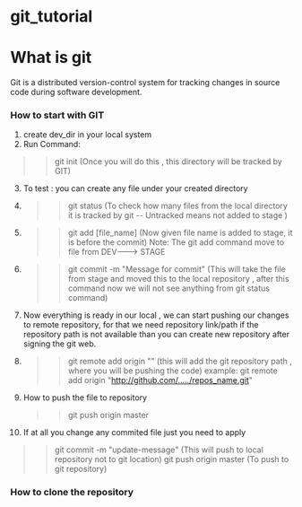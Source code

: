 # git_tutorial

# What is git
  Git is a distributed version-control system for tracking changes in source code during software development. 
### How to start with GIT
1. create dev_dir in your local system
2. Run Command:  
  >>  git init  (Once you will do this , this directory will be tracked by GIT)
3. To test : you can create any file under your created directory
4. >> git status (To check how many files from the local directory it is tracked by git -- Untracked means not added to stage )
5. >> git add [file_name] (Now given file name is added to stage, it is before the commit)
    Note: The git add command move to file from  DEV---> STAGE
6. >> git commit -m "Message for commit"  (This will take the file from stage and moved this to the local repository , after this command       now we will not see anything from git status command)

7. Now everything is ready in our local , we can start pushing our changes to remote repository, for that we need repository link/path
   if the repository path is not available than you can create new repository after signing the git web.
   
8. >> git remote add origin "<URL to repository>" (this will add the git repository path , where you will be pushing the code)
     example:  git remote add origin "http://github.com/...../repos_name.git"
9. How to push the file to repository
   >> git push origin master
10.  If at all you change any commited file just you need to apply
   >> git commit -m "update-message"  (This will push to local repository not to git location)
   >> git push origin master (To push to git repository)
### How to clone the repository 
